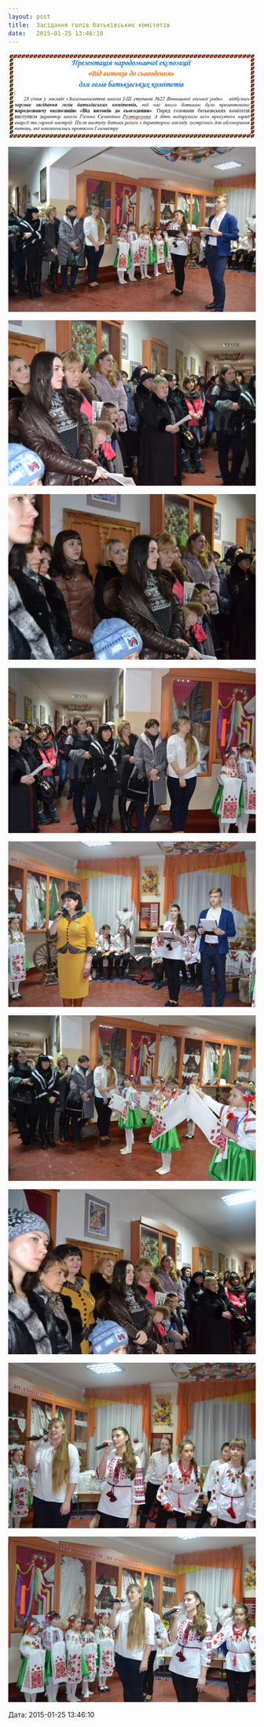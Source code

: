 ```yaml
---
layout: post
title:  Засідання голів батьківських комітетів
date:   2015-01-25 13:46:10
---
```

![](/assets/tiger-1422186225.png)

![](/assets/tiger-1422185658.jpg)

![](/assets/tiger-1422185695.jpg)

![](/assets/tiger-1422185733.jpg)

![](/assets/tiger-1422185793.jpg)

![](/assets/tiger-1422185838.jpg)

![](/assets/tiger-1422185881.jpg)

![](/assets/tiger-1422185918.jpg)

![](/assets/tiger-1422185957.jpg)

![](/assets/tiger-1422186011.jpg)  

  
Дата: 2015-01-25 13:46:10